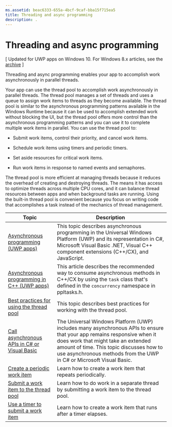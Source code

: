 ```yaml
---
ms.assetid: beac6333-655a-4bcf-9caf-bba15f715ea5
title: Threading and async programming
description: .
---
```

# Threading and async programming

\[ Updated for UWP apps on Windows 10. For Windows 8.x articles, see the [archive](http://go.microsoft.com/fwlink/p/?linkid=619132) \]

Threading and async programming enables your app to accomplish work asynchronously in parallel threads.

Your app can use the thread pool to accomplish work asynchronously in parallel threads. The thread pool manages a set of threads and uses a queue to assign work items to threads as they become available. The thread pool is similar to the asynchronous programming patterns available in the Windows Runtime because it can be used to accomplish extended work without blocking the UI, but the thread pool offers more control than the asynchronous programming patterns and you can use it to complete multiple work items in parallel. You can use the thread pool to:

-   Submit work items, control their priority, and cancel work items.

-   Schedule work items using timers and periodic timers.

-   Set aside resources for critical work items.

-   Run work items in response to named events and semaphores.

The thread pool is more efficient at managing threads because it reduces the overhead of creating and destroying threads. The means it has access to optimize threads across multiple CPU cores, and it can balance thread resources between apps and when background tasks are running. Using the built-in thread pool is convenient because you focus on writing code that accomplishes a task instead of the mechanics of thread management.

| Topic                                                                                                          | Description                         |
|----------------------------------------------------------------------------------------------------------------|-------------------------------------|
| [Asynchronous programming (UWP apps)](asynchronous-programming-universal-windows-platform-apps.md)              | This topic describes asynchronous programming in the Universal Windows Platform (UWP) and its representation in C#, Microsoft Visual Basic .NET, Visual C++ component extensions (C++/CX), and JavaScript. |
| [Asynchronous programming in C++ (UWP apps)](asynchronous-programming-in-cpp-universal-windows-platform-apps.md)| This article describes the recommended way to consume asynchronous methods in C++/CX by using the <code>task</code> class that's defined in the <code>concurrency</code> namespace in ppltasks.h. |
| [Best practices for using the thread pool](best-practices-for-using-the-thread-pool.md)                         | This topic describes best practices for working with the thread pool. |
| [Call asynchronous APIs in C# or Visual Basic](call-asynchronous-apis-in-csharp-or-visual-basic.md)             | The Universal Windows Platform (UWP) includes many asynchronous APIs to ensure that your app remains responsive when it does work that might take an extended amount of time. This topic discusses how to use asynchronous methods from the UWP in C# or Microsoft Visual Basic. |
| [Create a periodic work item](create-a-periodic-work-item.md)                                                   | Learn how to create a work item that repeats periodically. |
| [Submit a work item to the thread pool](submit-a-work-item-to-the-thread-pool.md)                               | Learn how to do work in a separate thread by submitting a work item to the thread pool. |
| [Use a timer to submit a work item](use-a-timer-to-submit-a-work-item.md)                                       | Learn how to create a work item that runs after a timer elapses. |






<!--HONumber=Mar16_HO2-->


